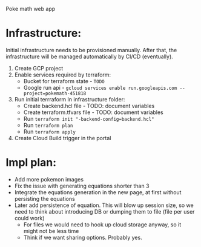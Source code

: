 Poke math web app

# Infrastructure:

Initial infrastructure needs to be provisioned manually.
After that, the infrastructure will be managed automatically by CI/CD (eventually).

1. Create GCP project
2. Enable services required by terraform:
    - Bucket for terraform state - `TODO`
    - Google run api - `gcloud services enable run.googleapis.com --project=pokemath-451818`
3. Run initial terrraform
    In infrastructure folder:
    - Create backend.hcl file - TODO: document variables
    - Create terraform.tfvars file - TODO: document variables
    - Run `terraform init "-backend-config=backend.hcl"`
    - Run `terraform plan`
    - Run `terraform apply`
4. Create Cloud Build trigger in the portal

# Impl plan:
- Add more pokemon images
- Fix the issue with generating equations shorter than 3
- Integrate the equations generation in the new page, at first without persisting the equations
- Later add persistence of equation. This will blow up session size, so we need to think about introducing DB or dumping them to file (file per user could work)
    - For files we would need to hook up cloud storage anyway, so it might not be less time
    - Think if we want sharing options. Probably yes. 